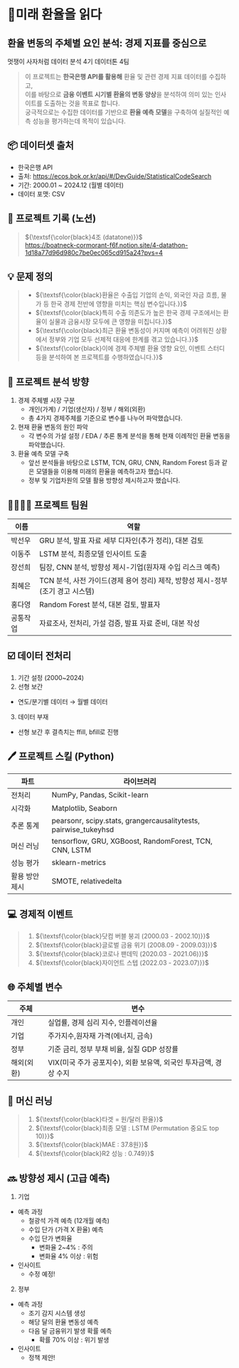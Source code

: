 # 💸미래 환율을 읽다 
## 환율 변동의 주체별 요인 분석: 경제 지표를 중심으로 <br>
멋쟁이 사자처럼 데이터 분석 4기 데이터톤 4팀

> 이 프로젝트는 **한국은행 API를 활용해** 환율 및 관련 경제 지표 데이터를 수집하고, <br>
> 이를 바탕으로 **금융 이벤트 시기별 환율의 변동 양상**을 분석하여 의미 있는 인사이트를 도출하는 것을 목표로 합니다. <br>
> 궁극적으로는 수집한 데이터를 기반으로 **환율 예측 모델**을 구축하여 실질적인 예측 성능을 평가하는데 목적이 있습니다.

## 📦 데이터셋 출처
- 한국은행 API
- 출처: https://ecos.bok.or.kr/api/#/DevGuide/StatisticalCodeSearch
- 기간: 2000.01 ~ 2024.12 (월별 데이터)
- 데이터 포맷: CSV

## 🧾 프로젝트 기록 (노션)
> ${\textsf{\color{black}4조 (datatone)}}$ <br>
> https://boatneck-cormorant-f6f.notion.site/4-datathon-1d18a77d96d980c7be0ec065cd915a24?pvs=4

## 💡 문제 정의 
> - ${\textsf{\color{black}환율은 수출입 기업의 손익, 외국인 자금 흐름, 물가 등 한국 경제 전반에 영향을 미치는 핵심 변수입니다.}}$
> - ${\textsf{\color{black}특히 수출 의존도가 높은 한국 경제 구조에서는 환율이 실물과 금융시장 모두에 큰 영향을 미칩니다.}}$
> - ${\textsf{\color{black}최근 환율 변동성이 커지며 예측이 어려워진 상황에서 정부와 기업 모두 선제적 대응에 한계를 겪고 있습니다.}}$
> - ${\textsf{\color{black}이에 경제 주체별 환율 영향 요인, 이벤트 스터디 등을 분석하여 본 프로젝트를 수행하였습니다.}}$

## 🎯 프로젝트 분석 방향
1. 경제 주체별 시장 구분
   - 개인(가계) / 기업(생산자) / 정부 / 해외(외환)
   - 총 4가지 경제주체를 기준으로 변수를 나누어 파악했습니다.
2. 현재 환율 변동의 원인 파악
   - 각 변수의 가설 설정 / EDA / 추론 통계 분석을 통해 현재 이례적인 환율 변동을 파악했습니다.
3. 환율 예측 모델 구축
   - 앞선 분석들을 바탕으로 LSTM, TCN, GRU, CNN, Random Forest 등과 같은 모델들을 이용해 미래의 환율을 예측하고자 했습니다.
   - 정부 및 기업차원의 모델 활용 방향성 제시하고자 했습니다.

## 👨‍👩‍👧‍👦 프로젝트 팀원
| 이름  | 역할           |
|-----|--------------|
| 박선우 | GRU 분석, 발표 자료 세부 디자인(추가 정리), 대본 검토            |
| 이동주 | LSTM 분석, 최종모델 인사이트 도출 |
| 장선희 | 팀장, CNN 분석, 방향성 제시-기업(원자재 수입 리스크 예측)  |
| 최혜은 | TCN 분석, 사전 가이드(경제 용어 정리) 제작, 방향성 제시-정부(조기 경고 시스템)  |
| 홍다영 | Random Forest 분석, 대본 검토, 발표자 |
| 공통작업 | 자료조사, 전처리, 가설 검증, 발표 자료 준비, 대본 작성  |

## ☑️ 데이터 전처리
1. 기간 설정 (2000~2024)
2. 선형 보간
- 연도/분기별 데이터 → 월별 데이터
3. 데이터 부재
- 선형 보간 후 결측치는 ffill, bfill로 진행

## 🖊️ 프로젝트 스킬 (Python)
| 파트  | 라이브러리           |
|-----|--------------|
| 전처리 | NumPy, Pandas, Scikit-learn           |
| 시각화 | Matplotlib, Seaborn  |
| 추론 통계 | pearsonr, scipy.stats, grangercausalitytests, pairwise_tukeyhsd  |
| 머신 러닝 | tensorflow, GRU, XGBoost, RandomForest, TCN, CNN, LSTM  |
| 성능 평가 | sklearn-metrics  |
| 활용 방안 제시 | SMOTE, relativedelta  |

## 💻 경제적 이벤트
> 1. ${\textsf{\color{black}닷컴 버블 붕괴 (2000.03 - 2002.10)}}$
> 2. ${\textsf{\color{black}글로벌 금융 위기 (2008.09 - 2009.03)}}$
> 3. ${\textsf{\color{black}코로나 팬데믹 (2020.03 - 2021.06)}}$
> 4. ${\textsf{\color{black}자이언트 스텝 (2022.03 - 2023.07)}}$

## 🌐 주체별 변수
| 주체  | 변수           |
|-----|--------------|
| 개인 | 실업률, 경제 심리 지수, 인플레이션율            |
| 기업 | 주가지수,원자재 가격(에너지, 금속) |
| 정부 | 기준 금리, 정부 부채 비율, 실질 GDP 성장률  |
| 해외(외환) | VIX(미국 주가 공포지수), 외환 보유액, 외국인 투자금액, 경상 수지 |

## 🤖 머신 러닝
> 1. ${\textsf{\color{black}타겟 = 원/달러 환율}}$
> 2. ${\textsf{\color{black}최종 모델 : LSTM (Permutation 중요도 top 10)}}$
> 3. ${\textsf{\color{black}MAE : 37.8원}}$
> 4. ${\textsf{\color{black}R2 성능 : 0.749}}$

## 🔜 방향성 제시 (고급 예측)
1. 기업
- 예측 과정
   - 철광석 가격 예측 (12개월 예측)
   - 수입 단가 (가격 X 환율) 예측
   - 수입 단가 변화율
        - 변화율 2~4% : 주의
        - 변화율 4% 이상 : 위험
- 인사이트
     - 수정 예정!
       
2. 정부
- 예측 과정
     - 조기 감지 시스템 생성
     - 해당 달의 환율 변동성 예측
     - 다음 달 금융위기 발생 확률 예측
          - 확률 70% 이상 : 위기 발생
- 인사이트
     - 정책 제안!
